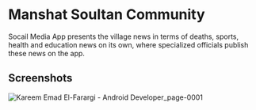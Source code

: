 
# Manshat Soultan Community 
Socail Media App presents the village news in terms of deaths, sports, health and education news on its own, where specialized officials publish these news on the app.
## Screenshots
![Kareem Emad El-Farargi - Android Developer_page-0001](https://github.com/KareemEmadElfrargi/Manshat_Soultan_Community_App/assets/148908216/86c0318d-c2a1-47c0-a3a5-c3d9a0cd94e9)
